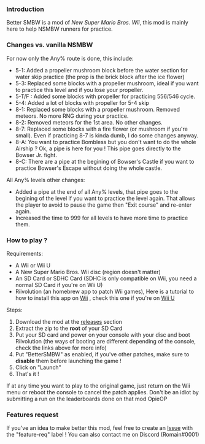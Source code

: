 ### Introduction

Better SMBW is a mod of *New Super Mario Bros. Wii*, this mod is mainly here to help NSMBW runners for practice.

### Changes vs. vanilla NSMBW

For now only the Any% route is done, this include:


- 5-1: Added a propeller mushroom block before the water section for water skip practice (the prop is the brick block after the ice flower)
- 5-3: Replaced some blocks with a propeller mushroom, ideal if you want to practice this level and if you lose your propeller.
- 5-T/F : Added some blocks with propeller for practicing 556/546 cycle.
- 5-4: Added a lot of blocks with propeller for 5-4 skip
- 8-1: Replaced some blocks with a propeller mushroom. Removed meteors. No more RNG during your practice.
- 8-2: Removed meteors for the 1st area. No other changes.
- 8-7: Replaced some blocks with a fire flower (or mushroom if you're small). Even if practicing 8-7 is kinda dumb, I do some changes anyway.
- 8-A: You want to practice Bombless but you don't want to do the whole Airship ? Ok, a pipe is here for you ! This pipe goes directly to the Bowser Jr. fight.
- 8-C: There are a pipe at the begining of Bowser's Castle if you want to practice Bowser's Escape without doing the whole castle.

All Any% levels other changes:

- Added a pipe at the end of all Any% levels, that pipe goes to the begining of the level if you want to practice the level again. That allows the player to avoid to pause the game then "Exit course" and re-enter again.
- Increased the time to 999 for all levels to have more time to practice them. 

### How to play ?

Requirements:

- A Wii or Wii U
- A New Super Mario Bros. Wii disc (region doesn't matter)
- An SD Card or SDHC Card (SDHC is only compatible on Wii, you need a normal SD Card if you're on Wii U)
- Riivolution (an homebrew app to patch Wii games), Here is a tutorial to how to install this app on [Wii](https://newerteam.com/wii/help/ihasnohomebrew.html) , check this one if you're on [Wii U](https://newerteam.com/wii/help/wiiu.html)

Steps:

1) Download the mod at the [releases](https://github.com/R0-main/BetterSMBW/releases) section
2) Extract the zip to the **root** of your SD Card
3) Put your SD card and power on your console with your disc and boot Riivolution (the ways of booting are different depending of the console, check the links above for more info)
4) Put "BetterSMBW" as enabled, if you've other patches, make sure to **disable** them before launching the game !
5) Click on "Launch"
6) That's it !

If at any time you want to play to the original game, just return on the Wii menu or reboot the console to cancel the patch applies. Don't be an idiot by submitting a run on the leaderboards done on that mod OpieOP

### Features request

If you've an idea to make better this mod, feel free to create an [Issue](https://github.com/R0-main/BetterSMBW/issues/new) with the "feature-req" label ! You can also contact me on Discord (Romain#0001)
